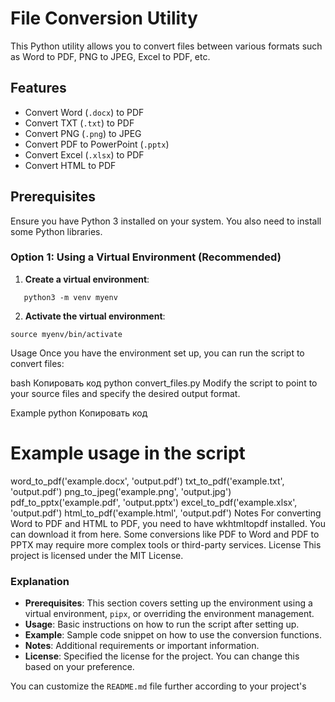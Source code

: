# File Conversion Utility

This Python utility allows you to convert files between various formats such as Word to PDF, PNG to JPEG, Excel to PDF, etc.

## Features

- Convert Word (`.docx`) to PDF
- Convert TXT (`.txt`) to PDF
- Convert PNG (`.png`) to JPEG
- Convert PDF to PowerPoint (`.pptx`)
- Convert Excel (`.xlsx`) to PDF
- Convert HTML to PDF

## Prerequisites

Ensure you have Python 3 installed on your system. You also need to install some Python libraries.

### Option 1: Using a Virtual Environment (Recommended)

1. **Create a virtual environment**:
```
   python3 -m venv myenv
```


2. **Activate the virtual environment**:

```
source myenv/bin/activate
```


Usage
Once you have the environment set up, you can run the script to convert files:

bash
Копировать код
python convert_files.py
Modify the script to point to your source files and specify the desired output format.

Example
python
Копировать код
# Example usage in the script

word_to_pdf('example.docx', 'output.pdf')
txt_to_pdf('example.txt', 'output.pdf')
png_to_jpeg('example.png', 'output.jpg')
pdf_to_pptx('example.pdf', 'output.pptx')
excel_to_pdf('example.xlsx', 'output.pdf')
html_to_pdf('example.html', 'output.pdf')
Notes
For converting Word to PDF and HTML to PDF, you need to have wkhtmltopdf installed. You can download it from here.
Some conversions like PDF to Word and PDF to PPTX may require more complex tools or third-party services.
License
This project is licensed under the MIT License.



### Explanation

- **Prerequisites**: This section covers setting up the environment using a virtual environment, `pipx`, or overriding the environment management.
- **Usage**: Basic instructions on how to run the script after setting up.
- **Example**: Sample code snippet on how to use the conversion functions.
- **Notes**: Additional requirements or important information.
- **License**: Specified the license for the project. You can change this based on your preference.

You can customize the `README.md` file further according to your project's 